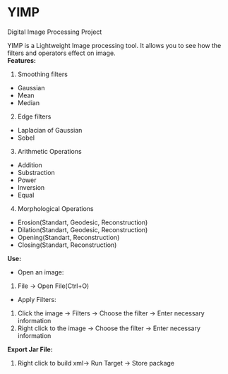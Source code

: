 # YIMP
Digital Image Processing Project

YIMP is a Lightweight Image processing tool. It allows you to see how the filters and operators effect on image. </br>
**Features:** </br>
1. Smoothing filters
- Gaussian 
- Mean 
- Median 
2. Edge filters 
- Laplacian of Gaussian 
- Sobel
3. Arithmetic Operations
- Addition
- Substraction
- Power
- Inversion
- Equal
4. Morphological Operations
- Erosion(Standart, Geodesic, Reconstruction)
- Dilation(Standart, Geodesic, Reconstruction)
- Opening(Standart, Reconstruction)
- Closing(Standart, Reconstruction)

**Use:**
- Open an image:
1. File -> Open File(Ctrl+O)
- Apply Filters:
1. Click the image -> Filters -> Choose the filter -> Enter necessary information
2. Right click to the image -> Choose the filter -> Enter necessary information

**Export Jar File:**
1. Right click to build xml-> Run Target -> Store package
